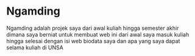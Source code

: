 # Ngamding
Ngamding adalah projek saya dari awal kuliah hingga semester akhir dimana saya berniat untuk membuat web ini dari awal saya masuk kuliah hingga selesai dengan isi web biodata saya dan apa yang saya dapat selama kuliah di UNSA
